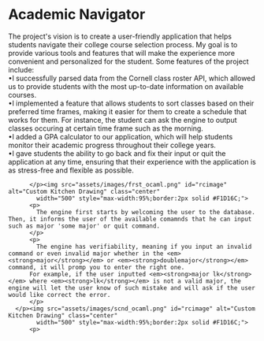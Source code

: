 # Academic Navigator 

 <p>
           The project's vision is to create a user-friendly application that helps students navigate their college course selection process. My goal is to provide various tools and features that will make the experience more convenient and personalized for the student. 
	   Some features of the project include:
		  <br>
	   &bull;I successfully parsed data from the Cornell class roster API, which allowed us to provide students with the most up-to-date information on available courses. 
		  <br>
	   &bull;I implemented a feature that allows students to sort classes based on their preferred time frames, making it easier for them to create a schedule that works for them. For instance, the student can ask the engine to output classes occuring at certain time frame such as the morning.
		  <br>
	   &bull;I added a GPA calculator to our application, which will help students monitor their academic progress throughout their college years. <br>
	   &bull;I gave students the ability to go back and fix their input or quit the application at any time, ensuring that their experience with the application is as stress-free and flexible as possible. <br>
          </p>
         
          </p><img src="assets/images/frst_ocaml.png" id="rcimage" alt="Custom Kitchen Drawing" class="center"
            width="500" style="max-width:95%;border:2px solid #F1D16C;">
          <p>
            The engine first starts by welcoming the user to the database. Then, it informs the user of the available comamnds that he can input such as major 'some major' or quit command.
          </p>
          <p>
            The engine has verifiability, meaning if you input an invalid command or even invalid major whether in the <em><strong>major</strong></em> or <em><strong>doublemajor</strong></em> command, it will promp you to enter the right one. 
		  For example, if the user inputted <em><strong>major lk</strong></em> where <em><strong>lk</strong></em> is not a valid major, the engine will let the user know of such mistake and will ask if the user would like correct the error. 
          </p>
	  </p><img src="assets/images/scnd_ocaml.png" id="rcimage" alt="Custom Kitchen Drawing" class="center"
            width="500" style="max-width:95%;border:2px solid #F1D16C;">
          <p>
